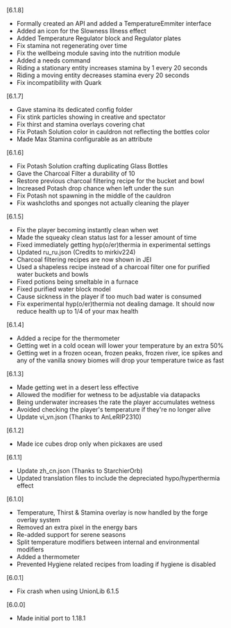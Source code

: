 [6.1.8]
- Formally created an API and added a TemperatureEmmiter interface
- Added an icon for the Slowness Illness effect
- Added Temperature Regulator block and Regulator plates
- Fix stamina not regenerating over time
- Fix the wellbeing module saving into the nutrition module
- Added a needs command
- Riding a stationary entity increases stamina by 1 every 20 seconds
- Riding a moving entity decreases stamina every 20 seconds
- Fix incompatibility with Quark

[6.1.7]
- Gave stamina its dedicated config folder
- Fix stink particles showing in creative and spectator
- Fix thirst and stamina overlays covering chat
- Fix Potash Solution color in cauldron not reflecting the bottles color
- Made Max Stamina configurable as an attribute

[6.1.6]
- Fix Potash Solution crafting duplicating Glass Bottles
- Gave the Charcoal Filter a durability of 10
- Restore previous charcoal filtering recipe for the bucket and bowl
- Increased Potash drop chance when left under the sun
- Fix Potash not spawning in the middle of the cauldron
- Fix washcloths and sponges not actually cleaning the player

[6.1.5]
- Fix the player becoming instantly clean when wet
- Made the squeaky clean status last for a lesser amount of time
- Fixed immediately getting hyp(o/er)thermia in experimental settings
- Updated ru_ru.json (Credits to mirkiv224)
- Charcoal filtering recipes are now shown in JEI
- Used a shapeless recipe instead of a charcoal filter one for purified water buckets and bowls
- Fixed potions being smeltable in a furnace
- Fixed purified water block model
- Cause sickness in the player if too much bad water is consumed
- Fix experimental hyp(o/er)thermia not dealing damage. It should now reduce health up to 1/4 of your max health

[6.1.4]
- Added a recipe for the thermometer
- Getting wet in a cold ocean will lower your temperature by an extra 50%
- Getting wet in a frozen ocean, frozen peaks, frozen river, ice spikes and any of the vanilla snowy biomes will drop your temperature twice as fast

[6.1.3]
- Made getting wet in a desert less effective
- Allowed the modifier for wetness to be adjustable via datapacks
- Being underwater increases the rate the player accumulates wetness
- Avoided checking the player's temperature if they're no longer alive
- Update vi_vn.json (Thanks to AnLeRIP2310) 

[6.1.2]
- Made ice cubes drop only when pickaxes are used

[6.1.1]
- Update zh_cn.json (Thanks to StarchierOrb)
- Updated translation files to include the depreciated hypo/hyperthermia effect

[6.1.0]
- Temperature, Thirst & Stamina overlay is now handled by the forge overlay system
- Removed an extra pixel in the energy bars
- Re-added support for serene seasons
- Split temperature modifiers between internal and environmental modifiers
- Added a thermometer
- Prevented Hygiene related recipes from loading if hygiene is disabled

[6.0.1]
- Fix crash when using UnionLib 6.1.5

[6.0.0]
- Made initial port to 1.18.1